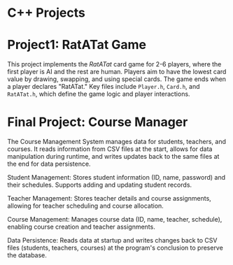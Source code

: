 # C++ Projects



# Project1: RatATat Game

This project implements the *RatATat* card game for 2-6 players, where the first player is AI and the rest are human. Players aim to have the lowest card value by drawing, swapping, and using special cards. The game ends when a player declares "RatATat." Key files include `Player.h`, `Card.h`, and `RatATat.h`, which define the game logic and player interactions.


# Final Project: Course Manager

The Course Management System manages data for students, teachers, and courses. It reads information from CSV files at the start, allows for data manipulation during runtime, and writes updates back to the same files at the end for data persistence.

Student Management: Stores student information (ID, name, password) and their schedules. Supports adding and updating student records.

Teacher Management: Stores teacher details and course assignments, allowing for teacher scheduling and course allocation.

Course Management: Manages course data (ID, name, teacher, schedule), enabling course creation and teacher assignments.

Data Persistence: Reads data at startup and writes changes back to CSV files (students, teachers, courses) at the program's conclusion to preserve the database.
